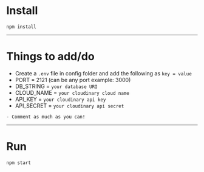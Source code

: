 # Install

`npm install`

---

# Things to add/do

<!-- Done -->
  - Create a `.env` file in config folder and add the following as `key = value` 
  - PORT = 2121 (can be any port example: 3000)
  - DB_STRING = `your database URI`
  - CLOUD_NAME = `your cloudinary cloud name`
  - API_KEY = `your cloudinary api key`
  - API_SECRET = `your cloudinary api secret` 

  <!-- Do -->
    - Comment as much as you can!



---

# Run

`npm start`

